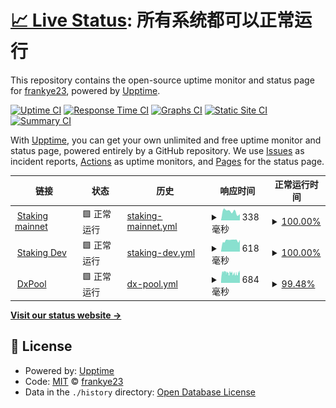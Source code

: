 # [📈 Live Status](https://frankye23.github.io/staking-web): <!--live status--> **所有系统都可以正常运行**

This repository contains the open-source uptime monitor and status page for [frankye23](https://frankye23.github.io/staking-web), powered by [Upptime](https://github.com/upptime/upptime).

[![Uptime CI](https://github.com/frankye23/staking-web/workflows/Uptime%20CI/badge.svg)](https://github.com/frankye23/staking-web/actions?query=workflow%3A%22Uptime+CI%22)
[![Response Time CI](https://github.com/frankye23/staking-web/workflows/Response%20Time%20CI/badge.svg)](https://github.com/frankye23/staking-web/actions?query=workflow%3A%22Response+Time+CI%22)
[![Graphs CI](https://github.com/frankye23/staking-web/workflows/Graphs%20CI/badge.svg)](https://github.com/frankye23/staking-web/actions?query=workflow%3A%22Graphs+CI%22)
[![Static Site CI](https://github.com/frankye23/staking-web/workflows/Static%20Site%20CI/badge.svg)](https://github.com/frankye23/staking-web/actions?query=workflow%3A%22Static+Site+CI%22)
[![Summary CI](https://github.com/frankye23/staking-web/workflows/Summary%20CI/badge.svg)](https://github.com/frankye23/staking-web/actions?query=workflow%3A%22Summary+CI%22)

With [Upptime](https://upptime.js.org), you can get your own unlimited and free uptime monitor and status page, powered entirely by a GitHub repository. We use [Issues](https://github.com/frankye23/staking-web/issues) as incident reports, [Actions](https://github.com/frankye23/staking-web/actions) as uptime monitors, and [Pages](https://frankye23.github.io/staking-web) for the status page.

<!--start: status pages-->
<!-- This summary is generated by Upptime (https://github.com/upptime/upptime) -->
<!-- Do not edit this manually, your changes will be overwritten -->
<!-- prettier-ignore -->
| 链接 | 状态 | 历史 | 响应时间 | 正常运行时间 |
| --- | ------ | ------- | ------------- | ------ |
| <img alt="" src="https://icons.duckduckgo.com/ip3/stake.dxpool.com.ico" height="13"> [Staking mainnet](https://stake.dxpool.com) | 🟩 正常运行 | [staking-mainnet.yml](https://github.com/frankye23/upptime-monitor/commits/HEAD/history/staking-mainnet.yml) | <details><summary><img alt="响应时间图像" src="./graphs/staking-mainnet/response-time-week.png" height="20"> 338毫秒</summary><br><a href="https://frankye23.github.io/upptime-monitor/history/staking-mainnet"><img alt="响应时间 192" src="https://img.shields.io/endpoint?url=https%3A%2F%2Fraw.githubusercontent.com%2Ffrankye23%2Fupptime-monitor%2FHEAD%2Fapi%2Fstaking-mainnet%2Fresponse-time.json"></a><br><a href="https://frankye23.github.io/upptime-monitor/history/staking-mainnet"><img alt="24 小时响应时间 239" src="https://img.shields.io/endpoint?url=https%3A%2F%2Fraw.githubusercontent.com%2Ffrankye23%2Fupptime-monitor%2FHEAD%2Fapi%2Fstaking-mainnet%2Fresponse-time-day.json"></a><br><a href="https://frankye23.github.io/upptime-monitor/history/staking-mainnet"><img alt="7 天正常运行时间 338" src="https://img.shields.io/endpoint?url=https%3A%2F%2Fraw.githubusercontent.com%2Ffrankye23%2Fupptime-monitor%2FHEAD%2Fapi%2Fstaking-mainnet%2Fresponse-time-week.json"></a><br><a href="https://frankye23.github.io/upptime-monitor/history/staking-mainnet"><img alt="30天的正常运行时间 296" src="https://img.shields.io/endpoint?url=https%3A%2F%2Fraw.githubusercontent.com%2Ffrankye23%2Fupptime-monitor%2FHEAD%2Fapi%2Fstaking-mainnet%2Fresponse-time-month.json"></a><br><a href="https://frankye23.github.io/upptime-monitor/history/staking-mainnet"><img alt="1年的正常运行时间 201" src="https://img.shields.io/endpoint?url=https%3A%2F%2Fraw.githubusercontent.com%2Ffrankye23%2Fupptime-monitor%2FHEAD%2Fapi%2Fstaking-mainnet%2Fresponse-time-year.json"></a></details> | <details><summary><a href="https://frankye23.github.io/upptime-monitor/history/staking-mainnet">100.00%</a></summary><a href="https://frankye23.github.io/upptime-monitor/history/staking-mainnet"><img alt="正常运行时间 100.00%" src="https://img.shields.io/endpoint?url=https%3A%2F%2Fraw.githubusercontent.com%2Ffrankye23%2Fupptime-monitor%2FHEAD%2Fapi%2Fstaking-mainnet%2Fuptime.json"></a><br><a href="https://frankye23.github.io/upptime-monitor/history/staking-mainnet"><img alt="24 小时正常运行时间 100.00%" src="https://img.shields.io/endpoint?url=https%3A%2F%2Fraw.githubusercontent.com%2Ffrankye23%2Fupptime-monitor%2FHEAD%2Fapi%2Fstaking-mainnet%2Fuptime-day.json"></a><br><a href="https://frankye23.github.io/upptime-monitor/history/staking-mainnet"><img alt="7 天正常运行时间 100.00%" src="https://img.shields.io/endpoint?url=https%3A%2F%2Fraw.githubusercontent.com%2Ffrankye23%2Fupptime-monitor%2FHEAD%2Fapi%2Fstaking-mainnet%2Fuptime-week.json"></a><br><a href="https://frankye23.github.io/upptime-monitor/history/staking-mainnet"><img alt="30天的正常运行时间 100.00%" src="https://img.shields.io/endpoint?url=https%3A%2F%2Fraw.githubusercontent.com%2Ffrankye23%2Fupptime-monitor%2FHEAD%2Fapi%2Fstaking-mainnet%2Fuptime-month.json"></a><br><a href="https://frankye23.github.io/upptime-monitor/history/staking-mainnet"><img alt="1年的正常运行时间 100.00%" src="https://img.shields.io/endpoint?url=https%3A%2F%2Fraw.githubusercontent.com%2Ffrankye23%2Fupptime-monitor%2FHEAD%2Fapi%2Fstaking-mainnet%2Fuptime-year.json"></a></details>
| <img alt="" src="https://icons.duckduckgo.com/ip3/dev.stake.dxpool.in.ico" height="13"> [Staking Dev](https://dev.stake.dxpool.in) | 🟩 正常运行 | [staking-dev.yml](https://github.com/frankye23/upptime-monitor/commits/HEAD/history/staking-dev.yml) | <details><summary><img alt="响应时间图像" src="./graphs/staking-dev/response-time-week.png" height="20"> 618毫秒</summary><br><a href="https://frankye23.github.io/upptime-monitor/history/staking-dev"><img alt="响应时间 608" src="https://img.shields.io/endpoint?url=https%3A%2F%2Fraw.githubusercontent.com%2Ffrankye23%2Fupptime-monitor%2FHEAD%2Fapi%2Fstaking-dev%2Fresponse-time.json"></a><br><a href="https://frankye23.github.io/upptime-monitor/history/staking-dev"><img alt="24 小时响应时间 646" src="https://img.shields.io/endpoint?url=https%3A%2F%2Fraw.githubusercontent.com%2Ffrankye23%2Fupptime-monitor%2FHEAD%2Fapi%2Fstaking-dev%2Fresponse-time-day.json"></a><br><a href="https://frankye23.github.io/upptime-monitor/history/staking-dev"><img alt="7 天正常运行时间 618" src="https://img.shields.io/endpoint?url=https%3A%2F%2Fraw.githubusercontent.com%2Ffrankye23%2Fupptime-monitor%2FHEAD%2Fapi%2Fstaking-dev%2Fresponse-time-week.json"></a><br><a href="https://frankye23.github.io/upptime-monitor/history/staking-dev"><img alt="30天的正常运行时间 623" src="https://img.shields.io/endpoint?url=https%3A%2F%2Fraw.githubusercontent.com%2Ffrankye23%2Fupptime-monitor%2FHEAD%2Fapi%2Fstaking-dev%2Fresponse-time-month.json"></a><br><a href="https://frankye23.github.io/upptime-monitor/history/staking-dev"><img alt="1年的正常运行时间 611" src="https://img.shields.io/endpoint?url=https%3A%2F%2Fraw.githubusercontent.com%2Ffrankye23%2Fupptime-monitor%2FHEAD%2Fapi%2Fstaking-dev%2Fresponse-time-year.json"></a></details> | <details><summary><a href="https://frankye23.github.io/upptime-monitor/history/staking-dev">100.00%</a></summary><a href="https://frankye23.github.io/upptime-monitor/history/staking-dev"><img alt="正常运行时间 88.84%" src="https://img.shields.io/endpoint?url=https%3A%2F%2Fraw.githubusercontent.com%2Ffrankye23%2Fupptime-monitor%2FHEAD%2Fapi%2Fstaking-dev%2Fuptime.json"></a><br><a href="https://frankye23.github.io/upptime-monitor/history/staking-dev"><img alt="24 小时正常运行时间 100.00%" src="https://img.shields.io/endpoint?url=https%3A%2F%2Fraw.githubusercontent.com%2Ffrankye23%2Fupptime-monitor%2FHEAD%2Fapi%2Fstaking-dev%2Fuptime-day.json"></a><br><a href="https://frankye23.github.io/upptime-monitor/history/staking-dev"><img alt="7 天正常运行时间 100.00%" src="https://img.shields.io/endpoint?url=https%3A%2F%2Fraw.githubusercontent.com%2Ffrankye23%2Fupptime-monitor%2FHEAD%2Fapi%2Fstaking-dev%2Fuptime-week.json"></a><br><a href="https://frankye23.github.io/upptime-monitor/history/staking-dev"><img alt="30天的正常运行时间 100.00%" src="https://img.shields.io/endpoint?url=https%3A%2F%2Fraw.githubusercontent.com%2Ffrankye23%2Fupptime-monitor%2FHEAD%2Fapi%2Fstaking-dev%2Fuptime-month.json"></a><br><a href="https://frankye23.github.io/upptime-monitor/history/staking-dev"><img alt="1年的正常运行时间 93.04%" src="https://img.shields.io/endpoint?url=https%3A%2F%2Fraw.githubusercontent.com%2Ffrankye23%2Fupptime-monitor%2FHEAD%2Fapi%2Fstaking-dev%2Fuptime-year.json"></a></details>
| <img alt="" src="https://icons.duckduckgo.com/ip3/www.dxpool.com.ico" height="13"> [DxPool](https://www.dxpool.com) | 🟩 正常运行 | [dx-pool.yml](https://github.com/frankye23/upptime-monitor/commits/HEAD/history/dx-pool.yml) | <details><summary><img alt="响应时间图像" src="./graphs/dx-pool/response-time-week.png" height="20"> 684毫秒</summary><br><a href="https://frankye23.github.io/upptime-monitor/history/dx-pool"><img alt="响应时间 667" src="https://img.shields.io/endpoint?url=https%3A%2F%2Fraw.githubusercontent.com%2Ffrankye23%2Fupptime-monitor%2FHEAD%2Fapi%2Fdx-pool%2Fresponse-time.json"></a><br><a href="https://frankye23.github.io/upptime-monitor/history/dx-pool"><img alt="24 小时响应时间 743" src="https://img.shields.io/endpoint?url=https%3A%2F%2Fraw.githubusercontent.com%2Ffrankye23%2Fupptime-monitor%2FHEAD%2Fapi%2Fdx-pool%2Fresponse-time-day.json"></a><br><a href="https://frankye23.github.io/upptime-monitor/history/dx-pool"><img alt="7 天正常运行时间 684" src="https://img.shields.io/endpoint?url=https%3A%2F%2Fraw.githubusercontent.com%2Ffrankye23%2Fupptime-monitor%2FHEAD%2Fapi%2Fdx-pool%2Fresponse-time-week.json"></a><br><a href="https://frankye23.github.io/upptime-monitor/history/dx-pool"><img alt="30天的正常运行时间 683" src="https://img.shields.io/endpoint?url=https%3A%2F%2Fraw.githubusercontent.com%2Ffrankye23%2Fupptime-monitor%2FHEAD%2Fapi%2Fdx-pool%2Fresponse-time-month.json"></a><br><a href="https://frankye23.github.io/upptime-monitor/history/dx-pool"><img alt="1年的正常运行时间 672" src="https://img.shields.io/endpoint?url=https%3A%2F%2Fraw.githubusercontent.com%2Ffrankye23%2Fupptime-monitor%2FHEAD%2Fapi%2Fdx-pool%2Fresponse-time-year.json"></a></details> | <details><summary><a href="https://frankye23.github.io/upptime-monitor/history/dx-pool">99.48%</a></summary><a href="https://frankye23.github.io/upptime-monitor/history/dx-pool"><img alt="正常运行时间 99.96%" src="https://img.shields.io/endpoint?url=https%3A%2F%2Fraw.githubusercontent.com%2Ffrankye23%2Fupptime-monitor%2FHEAD%2Fapi%2Fdx-pool%2Fuptime.json"></a><br><a href="https://frankye23.github.io/upptime-monitor/history/dx-pool"><img alt="24 小时正常运行时间 97.39%" src="https://img.shields.io/endpoint?url=https%3A%2F%2Fraw.githubusercontent.com%2Ffrankye23%2Fupptime-monitor%2FHEAD%2Fapi%2Fdx-pool%2Fuptime-day.json"></a><br><a href="https://frankye23.github.io/upptime-monitor/history/dx-pool"><img alt="7 天正常运行时间 99.48%" src="https://img.shields.io/endpoint?url=https%3A%2F%2Fraw.githubusercontent.com%2Ffrankye23%2Fupptime-monitor%2FHEAD%2Fapi%2Fdx-pool%2Fuptime-week.json"></a><br><a href="https://frankye23.github.io/upptime-monitor/history/dx-pool"><img alt="30天的正常运行时间 99.51%" src="https://img.shields.io/endpoint?url=https%3A%2F%2Fraw.githubusercontent.com%2Ffrankye23%2Fupptime-monitor%2FHEAD%2Fapi%2Fdx-pool%2Fuptime-month.json"></a><br><a href="https://frankye23.github.io/upptime-monitor/history/dx-pool"><img alt="1年的正常运行时间 99.95%" src="https://img.shields.io/endpoint?url=https%3A%2F%2Fraw.githubusercontent.com%2Ffrankye23%2Fupptime-monitor%2FHEAD%2Fapi%2Fdx-pool%2Fuptime-year.json"></a></details>

<!--end: status pages-->

[**Visit our status website →**](https://frankye23.github.io/staking-web)

## 📄 License

- Powered by: [Upptime](https://github.com/upptime/upptime)
- Code: [MIT](./LICENSE) © [frankye23](https://frankye23.github.io/staking-web)
- Data in the `./history` directory: [Open Database License](https://opendatacommons.org/licenses/odbl/1-0/)
